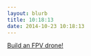 ```yaml
---
layout: blurb
title: 10:18:13
date: 2014-10-23 10:18:13
---
```

[Build an FPV drone!](http://boingboing.net/2014/06/20/build-a-micro-sized-first-pers.html)